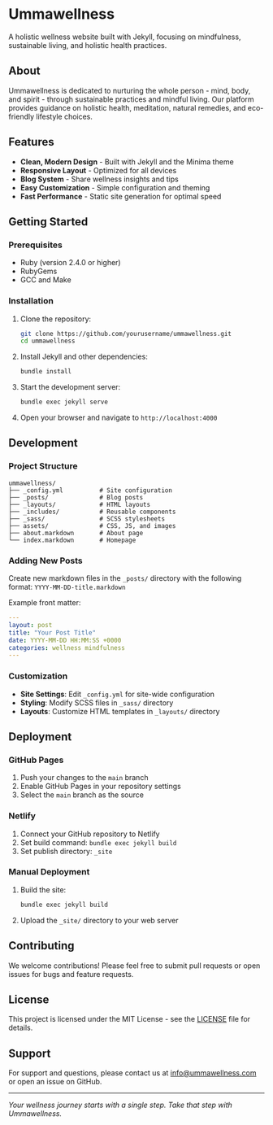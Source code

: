 # Ummawellness

A holistic wellness website built with Jekyll, focusing on mindfulness, sustainable living, and holistic health practices.

## About

Ummawellness is dedicated to nurturing the whole person - mind, body, and spirit - through sustainable practices and mindful living. Our platform provides guidance on holistic health, meditation, natural remedies, and eco-friendly lifestyle choices.

## Features

- **Clean, Modern Design** - Built with Jekyll and the Minima theme
- **Responsive Layout** - Optimized for all devices
- **Blog System** - Share wellness insights and tips
- **Easy Customization** - Simple configuration and theming
- **Fast Performance** - Static site generation for optimal speed

## Getting Started

### Prerequisites

- Ruby (version 2.4.0 or higher)
- RubyGems
- GCC and Make

### Installation

1. Clone the repository:
   ```bash
   git clone https://github.com/yourusername/ummawellness.git
   cd ummawellness
   ```

2. Install Jekyll and other dependencies:
   ```bash
   bundle install
   ```

3. Start the development server:
   ```bash
   bundle exec jekyll serve
   ```

4. Open your browser and navigate to `http://localhost:4000`

## Development

### Project Structure

```
ummawellness/
├── _config.yml          # Site configuration
├── _posts/              # Blog posts
├── _layouts/            # HTML layouts
├── _includes/           # Reusable components
├── _sass/               # SCSS stylesheets
├── assets/              # CSS, JS, and images
├── about.markdown       # About page
└── index.markdown       # Homepage
```

### Adding New Posts

Create new markdown files in the `_posts/` directory with the following format:
`YYYY-MM-DD-title.markdown`

Example front matter:
```yaml
---
layout: post
title: "Your Post Title"
date: YYYY-MM-DD HH:MM:SS +0000
categories: wellness mindfulness
---
```

### Customization

- **Site Settings**: Edit `_config.yml` for site-wide configuration
- **Styling**: Modify SCSS files in `_sass/` directory
- **Layouts**: Customize HTML templates in `_layouts/` directory

## Deployment

### GitHub Pages

1. Push your changes to the `main` branch
2. Enable GitHub Pages in your repository settings
3. Select the `main` branch as the source

### Netlify

1. Connect your GitHub repository to Netlify
2. Set build command: `bundle exec jekyll build`
3. Set publish directory: `_site`

### Manual Deployment

1. Build the site:
   ```bash
   bundle exec jekyll build
   ```

2. Upload the `_site/` directory to your web server

## Contributing

We welcome contributions! Please feel free to submit pull requests or open issues for bugs and feature requests.

## License

This project is licensed under the MIT License - see the [LICENSE](LICENSE) file for details.

## Support

For support and questions, please contact us at info@ummawellness.com or open an issue on GitHub.

---

*Your wellness journey starts with a single step. Take that step with Ummawellness.*
